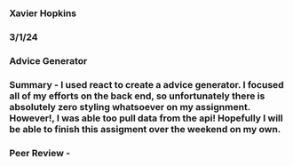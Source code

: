 ### Xavier Hopkins

### 3/1/24

### Advice Generator

### Summary - I used react to create a advice generator. I focused all of my efforts on the back end, so unfortunately there is absolutely zero styling whatsoever on my assignment. However!, I was able too pull data from the api! Hopefully I will be able to finish this assigment over the weekend on my own.

### Peer Review - 